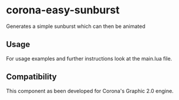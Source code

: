 corona-easy-sunburst
====================

Generates a simple sunburst which can then be animated


Usage
-----

For usage examples and further instructions look at the main.lua file.


Compatibility
-------------

This component as been developed for Corona's Graphic 2.0 engine.